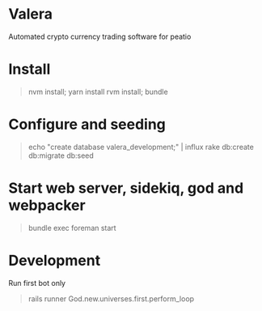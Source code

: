 # Valera

Automated crypto currency trading software for peatio 

# Install

> nvm install; yarn install
> rvm install; bundle

# Configure and seeding

> echo "create database valera_development;" | influx
> rake db:create db:migrate db:seed

# Start web server, sidekiq, god and webpacker

> bundle exec foreman start

# Development

Run first bot only

> rails runner God.new.universes.first.perform_loop
